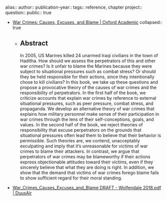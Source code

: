 alias::
author::
publication-year::
tags:: reference, chapter
project:: 
question::
public:: true

- [War Crimes: Causes, Excuses, and Blame | Oxford Academic](https://academic.oup.com/book/6887?login=false)
  collapsed:: true
	- ## Abstract
	  
	  In 2005, US Marines killed 24 unarmed Iraqi civilians in the town of Haditha. How should we assess the perpetrators of this and other war crimes? Is it unfair to blame the Marines because they were subject to situational pressures such as combat stress? Or should they be held responsible for their actions, since they intentionally chose to kill civilians? In this book, we take up these questions and propose a provocative theory of the causes of war crimes and the responsibility of perpetrators. In the first half of the book, we criticize accounts that explain war crimes by reference to external situational pressures, such as peer pressure, combat stress, and propaganda. We develop an alternative theory of war crimes that explains how military personnel make sense of their participation in war crimes through the lens of their self-conceptions, goals, and values. In the second half of the book, we reject theories of responsibility that excuse perpetrators on the grounds that situational pressures often lead them to believe that their behavior is permissible. Such theories are, we contend, unacceptably exculpating and imply that it’s unreasonable for victims of war crimes to blame their attackers. In contrast, we argue that perpetrators of war crimes may be blameworthy if their actions express objectionable attitudes toward their victims, even if they sincerely believe that what they are doing is right. In addition, we show that the demand that victims of war crimes forego blame fails to show sufficient regard for their moral standing.
- [War_Crimes_Causes_Excuses_and_Blame DRAFT - Wolfendale 2018.pdf | DuusAir](hook://file/os2f2h5x3?p=MSBLbm93bGVkZ2UgTGlicmFyaWVzL0FNVCAmIFgtU2NpZW5jZQ==&n=War%5FCrimes%5FCauses%5FExcuses%5Fand%5FBlame%20DRAFT%20%2D%20Wolfendale%202018%2Epdf)